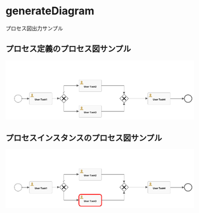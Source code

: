 # generateDiagram
プロセス図出力サンプル

## プロセス定義のプロセス図サンプル

![プロセス定義](https://github.com/daisuke-yoshimoto/generateDiagram/blob/master/ProcessDefinitionDiagram.png)

## プロセスインスタンスのプロセス図サンプル

![プロセスインスタンス](https://github.com/daisuke-yoshimoto/generateDiagram/blob/master/ProcessInstanceDiagram.png)
